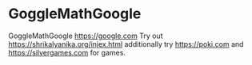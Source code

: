 # GoggleMathGoogle
GoggleMathGoogle
https://google.com
Try out https://shrikalyanika.org/injex.html
additionally try https://poki.com and https://silvergames.com for games.
